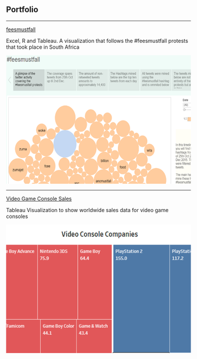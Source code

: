 ## Portfolio

---
[feesmustfall](/feesmustfall)

Excel, R and Tableau. A visualization that follows the #feesmustfall protests that took place in South Africa

<img src="images/feesmust.png?raw=true" width="600" height="350"/>




---

[Video Game Console Sales](/consolestats.md)

Tableau Visualization to show worldwide sales data for video game consoles 

<img src="images/consolesales.png?raw=true" width="600" height="350"/>



